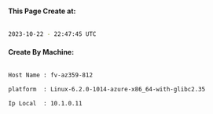 
   
#### This Page Create at:

```bash

2023-10-22 - 22:47:45 UTC

```

#### Create By Machine:

```bash

Host Name : fv-az359-812

platform  : Linux-6.2.0-1014-azure-x86_64-with-glibc2.35

Ip Local  : 10.1.0.11

```


